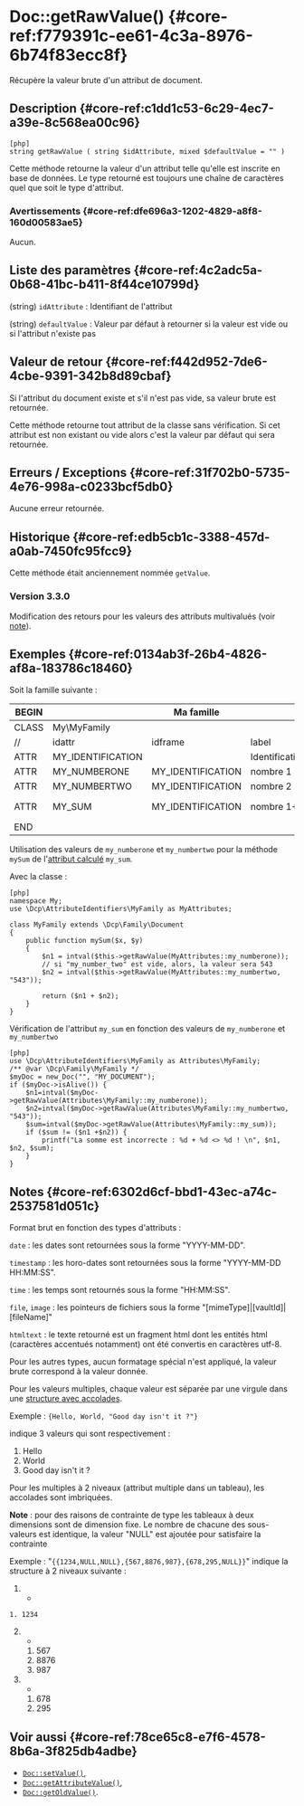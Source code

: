 # Doc::getRawValue() {#core-ref:f779391c-ee61-4c3a-8976-6b74f83ecc8f}

<div class="short-description">
Récupère la valeur brute d'un attribut de document.
</div>

## Description {#core-ref:c1dd1c53-6c29-4ec7-a39e-8c568ea00c96}

    [php]
    string getRawValue ( string $idAttribute, mixed $defaultValue = "" )

Cette méthode retourne la valeur d'un attribut telle qu'elle est inscrite en
base de données. Le type retourné est toujours une chaîne de caractères quel que
soit le type d'attribut.

### Avertissements {#core-ref:dfe696a3-1202-4829-a8f8-160d00583ae5}

Aucun.

## Liste des paramètres {#core-ref:4c2adc5a-0b68-41bc-b411-8f44ce10799d}

(string) `idAttribute`
:   Identifiant de l'attribut

(string) `defaultValue`
:   Valeur par défaut à retourner si la valeur est vide ou si l'attribut
    n'existe pas

## Valeur de retour {#core-ref:f442d952-7de6-4cbe-9391-342b8d89cbaf}

Si l'attribut du document existe et s'il n'est pas vide, sa valeur brute est
retournée.

Cette méthode retourne tout attribut de la classe sans vérification. Si cet
attribut est non existant ou vide alors c'est la valeur par défaut qui sera
retournée.

## Erreurs / Exceptions {#core-ref:31f702b0-5735-4e76-998a-c0233bcf5db0}

Aucune erreur retournée.

## Historique {#core-ref:edb5cb1c-3388-457d-a0ab-7450fc95fcc9}

Cette méthode était anciennement nommée `getValue`.

### Version 3.3.0

Modification des retours pour les valeurs des attributs multivalués (voir
[note][inote]).

## Exemples {#core-ref:0134ab3f-26b4-4826-af8a-183786c18460}

Soit la famille suivante :

| BEGIN |                   | Ma famille        |                 |     | MYFAMILY |       |     |     |   |                                     |     |
| ----- | ----------------- | ----------------- | --------------- | --- | -------- | ----- | --- | --- | - | ----------------------------------- | --- |
| CLASS | My\MyFamily       |                   |                 |     |          |       |     |     |   |                                     |     |
| //    | idattr            | idframe           | label           | T   | A        | type  | ord | vis | … | phpfunc                             |     |
| ATTR  | MY_IDENTIFICATION |                   | Identification  | N   | N        | frame | 10  | W   |   |                                     |     |
| ATTR  | MY_NUMBERONE      | MY_IDENTIFICATION | nombre 1        | Y   | N        | int   | 20  | W   |   |                                     |     |
| ATTR  | MY_NUMBERTWO      | MY_IDENTIFICATION | nombre 2        | N   | N        | int   | 30  | W   |   |                                     |     |
| ATTR  | MY_SUM            | MY_IDENTIFICATION | nombre 1&plus;2 | N   | N        | int   | 30  | R   |   | ::mySum(MY_NUMBERONE, MY_NUMBERTWO) |     |
| END   |                   |                   |                 |     |          |       |     |     |   |                                     |     |

Utilisation des valeurs de `my_numberone` et `my_numbertwo` pour la méthode
`mySum` de l'[attribut calculé][computeattr] `my_sum`.

Avec la classe :

    [php]
    namespace My;
    use \Dcp\AttributeIdentifiers\MyFamily as MyAttributes;
    
    class MyFamily extends \Dcp\Family\Document
    {
        public function mySum($x, $y)
        {
            $n1 = intval($this->getRawValue(MyAttributes::my_numberone));
            // si "my_number_two" est vide, alors, la valeur sera 543
            $n2 = intval($this->getRawValue(MyAttributes::my_numbertwo, "543"));

            return ($n1 + $n2);
        }
    }


Vérification de l'attribut `my_sum` en fonction des valeurs de `my_numberone` et
`my_numbertwo` 

    [php]
    use \Dcp\AttributeIdentifiers\MyFamily as Attributes\MyFamily;
    /** @var \Dcp\Family\MyFamily */
    $myDoc = new_Doc("", "MY_DOCUMENT");
    if ($myDoc->isAlive()) {
        $n1=intval($myDoc->getRawValue(Attributes\MyFamily::my_numberone));
        $n2=intval($myDoc->getRawValue(Attributes\MyFamily::my_numbertwo, "543"));
        $sum=intval($myDoc->getRawValue(Attributes\MyFamily::my_sum));
        if ($sum != ($n1 +$n2)) {
            printf("La somme est incorrecte : %d + %d <> %d ! \n", $n1, $n2, $sum);
        }
    }

## Notes {#core-ref:6302d6cf-bbd1-43ec-a74c-2537581d051c}

Format brut en fonction des types d'attributs :

`date` 
:   les dates sont retournées sous la forme "YYYY-MM-DD".

`timestamp` 
:   les horo-dates sont retournées sous la forme "YYYY-MM-DD HH:MM:SS".

`time`
:   les temps sont retournés sous la forme "HH:MM:SS".

`file`, `image`
:   les pointeurs de fichiers sous la forme "[mimeType]|[vaultId]|[fileName]"

`htmltext` 
:   le texte retourné est un fragment html dont les entités html
    (caractères accentués notamment) ont été convertis en caractères utf-8.

Pour les autres types, aucun formatage spécial n'est appliqué, la valeur brute
correspond à la valeur donnée.


Pour les valeurs multiples, chaque valeur est séparée par une virgule dans une
[structure avec accolades][pgarray].

Exemple : `{Hello, World, "Good day isn't it ?"}`

indique 3 valeurs qui sont respectivement :

1.  Hello
2.  World
3.  Good day isn't it ?



Pour les multiples à 2 niveaux (attribut multiple dans un tableau), les
accolades sont imbriquées. 

**Note** : pour des raisons de contrainte de type les tableaux à deux dimensions
sont de dimension fixe. Le nombre de chacune des sous-valeurs est identique, la
valeur "NULL" est ajoutée pour satisfaire la contrainte

Exemple : "`{{1234,NULL,NULL},{567,8876,987},{678,295,NULL}}`"
indique la structure à 2 niveaux suivante :

1.   -
    1. 1234
2.  -
    1. 567
    1. 8876
    1. 987
1.  -
    1. 678
    1. 295 



## Voir aussi {#core-ref:78ce65c8-e7f6-4578-8b6a-3f825db4adbe}

*   [`Doc::setValue()`][docsetvalue],
*   [`Doc::getAttributeValue()`][docgetattrvalue],
*   [`Doc::getOldValue()`][docgetoldvalue].

<!-- links -->
[docgetattrvalue]:  #core-ref:e4a8d6ff-7229-4105-81c4-94773ac24dfd
[docgetrawvalue]:   #core-ref:f779391c-ee61-4c3a-8976-6b74f83ecc8f
[docgetoldvalue]:   #core-ref:dccf7c64-8f4f-4c4a-8d0d-79b21b924848
[docsetvalue]:      #core-ref:febc397f-e629-4d47-955d-27cab8f4ed2f
[computeattr]:      #core-ref:4565cab9-73c8-4eee-bfa7-218ffbd4b687
[pgarray]:          http://www.postgresql.org/docs/9.3/static/arrays.html#ARRAYS-INPUT "Notation des tableaux postgreSql"
[inote]:    #core-ref:6302d6cf-bbd1-43ec-a74c-2537581d051c